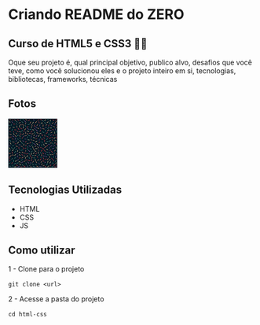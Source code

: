# Criando README do ZERO
 ## Curso de HTML5 e CSS3 👩‍💻
 <!-- "Windows" + "." = emojis -->
Oque seu projeto é, qual principal objetivo, publico alvo, desafios que você teve, como você solucionou eles e o projeto inteiro em si, tecnologias, bibliotecas, frameworks, técnicas

## Fotos

<a href="https://google.com"><img src= "./htmlcss-cev/exsdeimagem/imagens/pattern001.png" alt="tela aleatoria"> </a>

## Tecnologias Utilizadas
- HTML
- CSS
- JS

## Como utilizar

1 - Clone para o projeto

```
git clone <url>
```

2 - Acesse a pasta do projeto
```
cd html-css
```

